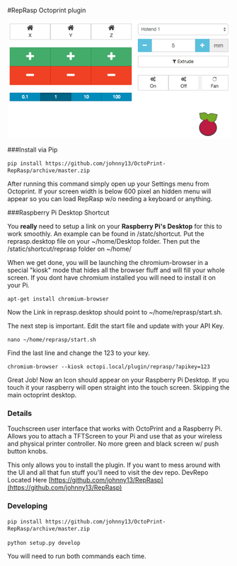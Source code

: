 #RepRasp Octoprint plugin

![promo image](https://raw.githubusercontent.com/johnny13/RepRasp/master/assets/art/move.png)


###Install via Pip

    pip install https://github.com/johnny13/OctoPrint-RepRasp/archive/master.zip

After running this command simply open up your Settings menu from Octoprint. If your screen width is below 600 pixel an hidden menu will appear so you can load RepRasp w/o needing a keyboard or anything. 


###Raspberry Pi Desktop Shortcut

You **really** need to setup a link on your **Raspberry Pi's Desktop** for this to work smoothly. An example can be found in /statc/shortcut. Put the reprasp.desktop file on your ~/home/Desktop folder. Then put the /static/shortcut/reprasp folder on ~/home/

When we get done, you will be launching the chromium-browser in a special "kiosk" mode that hides all the browser fluff and will fill your whole screen. If you dont have chromium installed you will need to install it on your Pi.

    apt-get install chromium-browser

Now the Link in reprasp.desktop should point to ~/home/reprasp/start.sh. 

The next step is important. Edit the start file and update with your API Key.

    nano ~/home/reprasp/start.sh

Find the last line and change the 123 to your key.

    chromium-browser --kiosk octopi.local/plugin/reprasp/?apikey=123

Great Job! Now an Icon should appear on your Raspberry Pi Desktop. If you touch it your raspberry will open straight into the touch screen. Skipping the main octoprint desktop.


### Details
Touchscreen user interface that works with OctoPrint and a Raspberry Pi. Allows you to attach a TFTScreen to your Pi and use that as your wireless and physical printer controller. No more green and black screen w/ push button knobs. 

This only allows you to install the plugin. If you want to mess around with the UI and all that fun stuff you'll need to visit the dev repo.
DevRepo Located Here [https://github.com/johnny13/RepRasp](https://github.com/johnny13/RepRasp)


### Developing

    pip install https://github.com/johnny13/OctoPrint-RepRasp/archive/master.zip
    
    python setup.py develop

You will need to run both commands each time.


